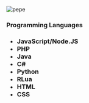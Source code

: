 ![pepe](https://github.com/business-goose/business-goose/blob/main/1626037123358.jpg)
<h3>Programming Languages<h3>
<ul>
  <li>JavaScript/Node.JS</li>
  <li>PHP</li>
  <li>Java</li>
  <li>C#</li>
  <li>Python</li>
  <li>RLua</li>
  <li>HTML</li>
  <li>CSS</li>
</ul>
